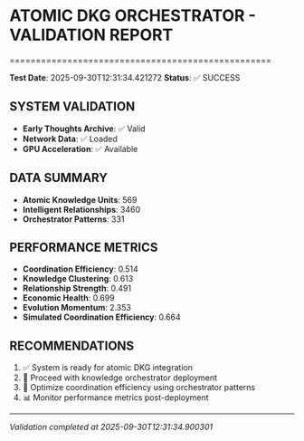 # ATOMIC DKG ORCHESTRATOR - VALIDATION REPORT
==================================================

**Test Date**: 2025-09-30T12:31:34.421272
**Status**: ✅ SUCCESS

## SYSTEM VALIDATION

- **Early Thoughts Archive**: ✅ Valid
- **Network Data**: ✅ Loaded
- **GPU Acceleration**: ✅ Available

## DATA SUMMARY

- **Atomic Knowledge Units**: 569
- **Intelligent Relationships**: 3460
- **Orchestrator Patterns**: 331

## PERFORMANCE METRICS

- **Coordination Efficiency**: 0.514
- **Knowledge Clustering**: 0.613
- **Relationship Strength**: 0.491
- **Economic Health**: 0.699
- **Evolution Momentum**: 2.353
- **Simulated Coordination Efficiency**: 0.664

## RECOMMENDATIONS

1. ✅ System is ready for atomic DKG integration
2. 🚀 Proceed with knowledge orchestrator deployment
3. 🔧 Optimize coordination efficiency using orchestrator patterns
4. 📊 Monitor performance metrics post-deployment

---
*Validation completed at 2025-09-30T12:31:34.900301*